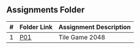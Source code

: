 ##  Assignments Folder

|   #   | Folder Link | Assignment Description |
| :---: | ----------- | ---------------------- |
| 1 | [P01](P01)  | Tile Game 2048 |
